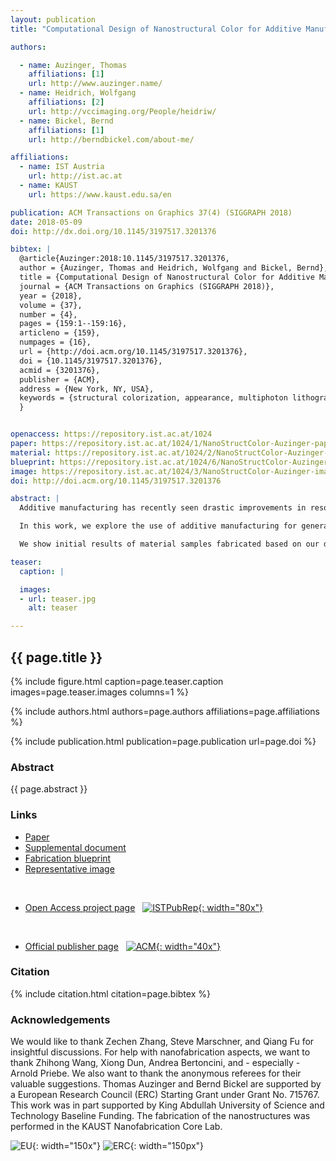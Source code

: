 ```yaml
---
layout: publication
title: "Computational Design of Nanostructural Color for Additive Manufacturing"

authors:

  - name: Auzinger, Thomas
    affiliations: [1]
    url: http://www.auzinger.name/
  - name: Heidrich, Wolfgang
    affiliations: [2]
    url: http://vccimaging.org/People/heidriw/
  - name: Bickel, Bernd
    affiliations: [1]
    url: http://berndbickel.com/about-me/

affiliations:
  - name: IST Austria
    url: http://ist.ac.at
  - name: KAUST
    url: https://www.kaust.edu.sa/en

publication: ACM Transactions on Graphics 37(4) (SIGGRAPH 2018)
date: 2018-05-09
doi: http://dx.doi.org/10.1145/3197517.3201376

bibtex: |
  @article{Auzinger:2018:10.1145/3197517.3201376,
  author = {Auzinger, Thomas and Heidrich, Wolfgang and Bickel, Bernd},
  title = {Computational Design of Nanostructural Color for Additive Manufacturing},
  journal = {ACM Transactions on Graphics (SIGGRAPH 2018)},
  year = {2018},
  volume = {37},
  number = {4},
  pages = {159:1--159:16},
  articleno = {159},
  numpages = {16},
  url = {http://doi.acm.org/10.1145/3197517.3201376},
  doi = {10.1145/3197517.3201376},
  acmid = {3201376},
  publisher = {ACM},
  address = {New York, NY, USA},
  keywords = {structural colorization, appearance, multiphoton lithography, direct laser writing, computational fabrication, computational design, shape optimization, FDTD, diffraction, Nanoscribe}
  }


openaccess: https://repository.ist.ac.at/1024
paper: https://repository.ist.ac.at/1024/1/NanoStructColor-Auzinger-paper.pdf
material: https://repository.ist.ac.at/1024/2/NanoStructColor-Auzinger-supplemental.pdf
blueprint: https://repository.ist.ac.at/1024/6/NanoStructColor-Auzinger-blueprint.7z
image: https://repository.ist.ac.at/1024/3/NanoStructColor-Auzinger-image.jpg
doi: http://doi.acm.org/10.1145/3197517.3201376

abstract: |
  Additive manufacturing has recently seen drastic improvements in resolution, making it now possible to fabricate features at scales of hundreds or even dozens of nanometers, which previously required very expensive lithographic methods. As a result, additive manufacturing now seems poised for optical applications, including those relevant to computer graphics, such as material design, as well as display and imaging applications.

  In this work, we explore the use of additive manufacturing for generating structural colors, where the structures are designed using a fabrication-aware optimization process. This requires a combination of full-wave simulation, a feasible parameterization of the design space, and a tailored optimization procedure. Many of these components should be re-usable for the design of other optical structures at this scale.

  We show initial results of material samples fabricated based on our designs. While these suffer from the prototype character of state-of-the-art fabrication hardware, we believe they clearly demonstrate the potential of additive nanofabrication for structural colors and other graphics applications.

teaser:
  caption: |

  images:
  - url: teaser.jpg
    alt: teaser

---
```


## {{ page.title }}

{% include figure.html caption=page.teaser.caption images=page.teaser.images columns=1 %}

{% include authors.html authors=page.authors affiliations=page.affiliations %}

{% include publication.html publication=page.publication url=page.doi %}

### Abstract

{{ page.abstract }}

### Links

* [Paper]({{page.paper}})
* [Supplemental document]({{page.material}})
* [Fabrication blueprint]({{page.blueprint}})
* [Representative image]({{page.image}})
<br>

* [Open Access project page]({{page.openaccess}}) &nbsp; [![ISTPubRep](IST_PubRep_logo.png){: width="80x"}]({{page.openaccess}}) 
<br>

* [Official publisher page]({{page.doi}}) &nbsp; [![ACM](ACM_logo.svg){: width="40x"}]({{page.doi}}) 

### Citation

{% include citation.html citation=page.bibtex %}

### Acknowledgements

We would like to thank Zechen Zhang, Steve Marschner, and Qiang Fu for insightful discussions.
For help with nanofabrication aspects, we want to thank Zhihong Wang, Xiong Dun, Andrea Bertoncini, and - especially - Arnold Priebe.
We also want to thank the anonymous referees for their valuable suggestions.
Thomas Auzinger and Bernd Bickel are supported by a European Research Council (ERC) Starting Grant under Grant No. 715767.
This work was in part supported by King Abdullah University of Science and Technology Baseline Funding.
The fabrication of the nanostructures was performed in the KAUST Nanofabrication Core Lab.

![EU](flag_yellow_low.jpg){: width="150x"}
![ERC](LOGO-ERC.jpg){: width="150px"}
